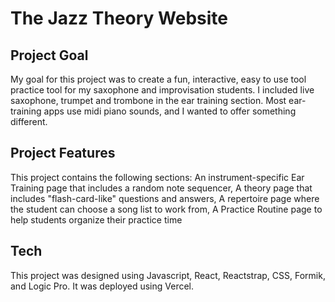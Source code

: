 # The Jazz Theory Website

## Project Goal

My goal for this project was to create a fun, interactive, easy to use tool practice tool for my saxophone and improvisation students. I included live saxophone, trumpet and trombone in the ear training section. Most ear-training apps use midi piano sounds, and I wanted to offer something different.  

## Project Features

This project contains the following sections:
An instrument-specific Ear Training page that includes a random note sequencer,
A theory page that includes "flash-card-like" questions and answers,
A repertoire page where the student can choose a song list to work from,
A Practice Routine page to help students organize their practice time

## Tech

This project was designed using Javascript, React, Reactstrap, CSS, Formik, and Logic Pro. It was deployed using Vercel.
